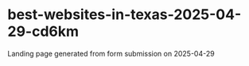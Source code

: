 # best-websites-in-texas-2025-04-29-cd6km
Landing page generated from form submission on 2025-04-29
